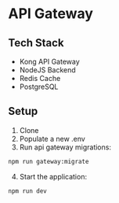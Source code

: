# API Gateway

## Tech Stack
- Kong API Gateway
- NodeJS Backend
- Redis Cache
- PostgreSQL

## Setup
1. Clone
2. Populate a new .env
3. Run api gateway migrations:
```sh
npm run gateway:migrate
```
4. Start the application:
```sh
npm run dev
```